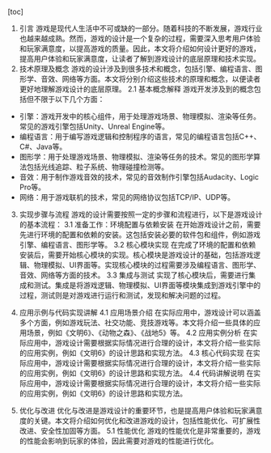 
[toc]                    
                
                
1. 引言
游戏是现代人生活中不可或缺的一部分。随着科技的不断发展，游戏行业也越来越成熟。然而，游戏的设计是一个复杂的过程，需要深入思考用户体验和玩家满意度，以提高游戏的质量。因此，本文将介绍如何设计更好的游戏，提高用户体验和玩家满意度，让读者了解到游戏设计的底层原理和技术实现。
2. 技术原理及概念
游戏的设计涉及到很多技术和概念，包括引擎、编程语言、图形学、音效、网络等方面。本文将分别介绍这些技术的原理和概念，以便读者更好地理解游戏设计的底层原理。
2.1 基本概念解释
游戏开发涉及到的概念包括但不限于以下几个方面：
- 引擎：游戏开发中的核心组件，用于处理游戏场景、物理模拟、渲染等任务。常见的游戏引擎包括Unity、Unreal Engine等。
- 编程语言：用于编写游戏逻辑和控制程序的语言，常见的编程语言包括C++、C#、Java等。
- 图形学：用于处理游戏场景、物理模拟、渲染等任务的技术。常见的图形学算法包括光线追踪、粒子系统、物理碰撞检测等。
- 音效：用于制作游戏音效的技术，常见的音效制作引擎包括Audacity、Logic Pro等。
- 网络：用于游戏联机的技术，常见的网络协议包括TCP/IP、UDP等。
3. 实现步骤与流程
游戏的设计需要按照一定的步骤和流程进行，以下是游戏设计的基本流程：
3.1 准备工作：环境配置与依赖安装
在开始游戏设计之前，需要先进行环境的配置和依赖的安装。这包括安装必要的软件包和组件，例如游戏引擎、编程语言、图形学等。
3.2 核心模块实现
在完成了环境的配置和依赖安装后，需要开始核心模块的实现。核心模块是游戏设计的基础，包括游戏逻辑、物理模拟、UI界面等。实现核心模块的过程需要涉及编程语言、图形学、音效、网络等方面的技术。
3.3 集成与测试
实现了核心模块后，需要进行集成和测试。集成是将游戏逻辑、物理模拟、UI界面等模块集成到游戏引擎中的过程，测试则是对游戏进行运行和测试，发现和解决问题的过程。
4. 应用示例与代码实现讲解
4.1 应用场景介绍
在实际应用中，游戏设计可以涵盖多个方面，例如游戏玩法、社交功能、竞技游戏等。本文将介绍一些具体的应用场景，例如《文明6》、《动物之森》、《战地5》等。
4.2 应用实例分析
在实际应用中，游戏设计需要根据实际情况进行合理的设计，本文将介绍一些实际的应用实例，例如《文明6》的设计思路和实现方法。
4.3 核心代码实现
在实际应用中，游戏设计需要根据实际情况进行合理的设计，本文将介绍一些实际的应用实例，例如《文明6》的设计思路和实现方法。
4.4 代码讲解说明
在实际应用中，游戏设计需要根据实际情况进行合理的设计，本文将介绍一些实际的应用实例，例如《文明6》的设计思路和实现方法。

5. 优化与改进
优化与改进是游戏设计的重要环节，也是提高用户体验和玩家满意度的关键。本文将介绍如何优化和改进游戏的设计，包括性能优化、可扩展性改进、安全性加固等方面。
5.1 性能优化
游戏的性能优化是非常重要的，游戏的性能会影响到玩家的体验，因此需要对游戏的性能进行优化。

